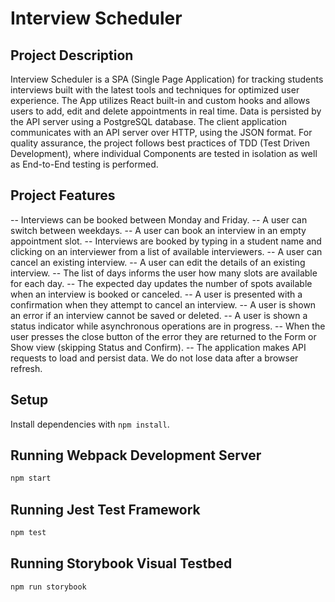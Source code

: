 # Interview Scheduler

## Project Description

Interview Scheduler is a SPA (Single Page Application) for tracking students interviews built with the latest tools and techniques for optimized user experience. The App utilizes React built-in and custom hooks and allows users to add, edit and delete appointments in real time. Data is persisted by the API server using a PostgreSQL database. The client application communicates with an API server over HTTP, using the JSON format. For quality assurance, the project follows best practices of TDD (Test Driven Development), where individual Components are tested in isolation as well as End-to-End testing is performed.

## Project Features

-- Interviews can be booked between Monday and Friday.
-- A user can switch between weekdays.
-- A user can book an interview in an empty appointment slot.
-- Interviews are booked by typing in a student name and clicking on an interviewer from a list of available interviewers.
-- A user can cancel an existing interview.
-- A user can edit the details of an existing interview.
-- The list of days informs the user how many slots are available for each day.
-- The expected day updates the number of spots available when an interview is booked or canceled.
-- A user is presented with a confirmation when they attempt to cancel an interview.
-- A user is shown an error if an interview cannot be saved or deleted.
-- A user is shown a status indicator while asynchronous operations are in progress.
-- When the user presses the close button of the error they are returned to the Form or Show view (skipping Status and Confirm).
-- The application makes API requests to load and persist data. We do not lose data after a browser refresh.



## Setup

Install dependencies with `npm install`.

## Running Webpack Development Server

```sh
npm start
```

## Running Jest Test Framework

```sh
npm test
```

## Running Storybook Visual Testbed

```sh
npm run storybook
```
